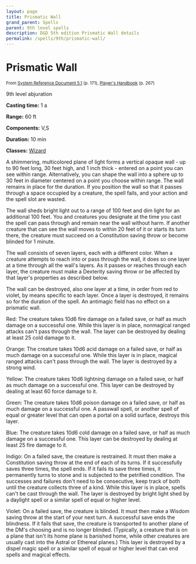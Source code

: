 ```yaml
---
layout: page
title: Prismatic Wall
grand_parent: Spells
parent: 9th level spells 
description: D&D 5th edition Prismatic Wall details
permalink: /spells/9th/prismatic-wall/
---
```


# Prismatic Wall

<small>From <a target="_blank" href="https://media.wizards.com/2016/downloads/DND/SRD-OGL_V5.1.pdf">System Reference Document 5.1</a> (p. 171), <a target="_blank" href="https://dnd.wizards.com/products/tabletop-games/rpg-products/rpg_playershandbook">Player's Handbook</a> (p. 267)</small>


9th level abjuration

**Casting time:** 1 a

**Range:** 60 ft

**Components:** V,S 

**Duration:** 10 min

**Classes:** [Wizard](/classes/wizard/)

A shimmering, multicolored plane of light forms a vertical opaque wall - up to 90 feet long, 30 feet high, and 1 inch thick - entered on a point you can see within range. Alternatively, you can shape the wall into a sphere up to 30 feet in diameter centered on a point you choose within range. The wall remains in place for the duration. If you position the wall so that it passes through a space occupied by a creature, the spell fails, and your action and the spell slot are wasted.

   The wall sheds bright light out to a range of 100 feet and dim light for an additional 100 feet. You and creatures you designate at the time you cast the spell can pass through and remain near the wall without harm. If another creature that can see the wall moves to within 20 feet of it or starts its turn there, the creature must succeed on a Constitution saving throw or become blinded for 1 minute.

   The wall consists of seven layers, each with a different color. When a creature attempts to reach into or pass through the wall, it does so one layer at a time through all the wall's layers. As it passes or reaches through each layer, the creature must make a Dexterity saving throw or be affected by that layer's properties as described below.

   The wall can be destroyed, also one layer at a time, in order from red to violet, by means specific to each layer. Once a layer is destroyed, it remains so for the duration of the spell. An antimagic field has no effect on a prismatic wall.

   Red: The creature takes 10d6 fire damage on a failed save, or half as much damage on a successful one. While this layer is in place, nonmagical ranged attacks can't pass through the wall. The layer can be destroyed by dealing at least 25 cold damage to it.

   Orange: The creature takes 10d6 acid damage on a failed save, or half as much damage on a successful one. While this layer is in place, magical ranged attacks can't pass through the wall. The layer is destroyed by a strong wind.

   Yellow: The creature takes 10d6 lightning damage on a failed save, or half as much damage on a successful one. This layer can be destroyed by dealing at least 60 force damage to it.

   Green: The creature takes 10d6 poison damage on a failed save, or half as much damage on a successful one. A passwall spell, or another spell of equal or greater level that can open a portal on a solid surface, destroys this layer.

   Blue: The creature takes 10d6 cold damage on a failed save, or half as much damage on a successful one. This layer can be destroyed by dealing at least 25 fire damage to it.

   Indigo: On a failed save, the creature is restrained. It must then make a Constitution saving throw at the end of each of its turns. If it successfully saves three times, the spell ends. If it fails its save three times, it permanently turns to stone and is subjected to the petrified condition. The successes and failures don't need to be consecutive, keep track of both until the creature collects three of a kind. While this layer is in place, spells can't be cast through the wall. The layer is destroyed by bright light shed by a daylight spell or a similar spell of equal or higher level.

   Violet: On a failed save, the creature is blinded. It must then make a Wisdom saving throw at the start of your next turn. A successful save ends the blindness. If it fails that save, the creature is transported to another plane of the DM's choosing and is no longer blinded. (Typically, a creature that is on a plane that isn't its home plane is banished home, while other creatures are usually cast into the Astral or Ethereal planes.) This layer is destroyed by a dispel magic spell or a similar spell of equal or higher level that can end spells and magical effects.